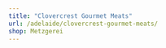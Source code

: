 ```yaml
---
title: "Clovercrest Gourmet Meats"
url: /adelaide/clovercrest-gourmet-meats/
shop: Metzgerei
---
```

